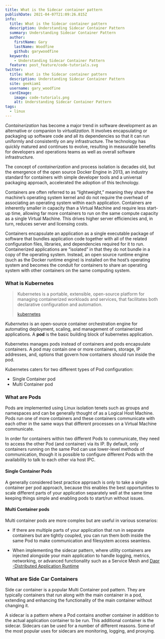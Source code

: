 ```yaml
---
title: What is the Sidecar container pattern
publishDate: 2021-04-07T21:09:26.815Z
info:
  title: What is the Sidecar container pattern
  description: Understanding Sidecar Container Pattern
  summary: Understanding Sidecar Container Pattern
  author:
    firstName: Gary
    lastName: Woodfine
    github: garywoodfine
  keywords:
    - Understanding Sidecar Container Pattern
  feature: post_feature/code-tutorials.svg
twitter:
  title: What is the Sidecar container pattern
  description: Understanding Sidecar Container Pattern
  site: geekiam1
  username: gary_woodfine
  cardImage:
    image: code-tutorials.png
    alt: Understanding Sidecar Container Pattern
tags:
  - linux
---
```

*Containerization* has become a major trend in software development as an alternative or companion to *virtualization.* It involves encapsulating or packaging up software code and all its dependencies so that it can run uniformly and consistently on any infrastructure. The technology has quickly matured and continues to evolve, resulting in measurable benefits for developers and operations teams as well as overall software infrastructure.

The concept of *containerization* and process isolation is decades old, but the emergence of the open source Docker Engine in 2013, an industry standard for containers with simple developer tools and a universal packaging approach, accelerated the adoption of this technology.

Containers are often referred to as “lightweight,” meaning they share the machine’s operating system kernel and do not require the overhead of associating an operating system within each application. Containers are inherently smaller in capacity than a Virtual Machine and require less start-up time, allowing far more containers to run on the same compute capacity as a single Virtual Machine. This drives higher server efficiencies and, in turn, reduces server and licensing costs.

Containers encapsulate an application as a single executable package of software that bundles application code together with all of the related configuration files, libraries, and dependencies required for it to run. Containerized applications are “isolated” in that they do not bundle in a copy of the operating system. Instead, an open source runtime engine (such as the Docker runtime engine) is installed on the host’s operating system and becomes the conduit for containers to share an operating system with other containers on the same computing system.

### What is Kubernetes

> Kubernetes is a portable, extensible, open-source platform for managing containerized workloads and services, that facilitates both declarative configuration and automation. 
>
> [kubernetes](https://kubernetes.io/docs/concepts/overview/what-is-kubernetes/ "What is kubernetes")

*Kubernetes* is an open-source container orchestration engine for automating deployment, scaling, and management of containerized applications. A **pod** is the basic building block of kubernetes application.

Kubernetes manages pods instead of containers and pods encapsulate containers. A pod may contain one or more containers, storage, IP addresses, and, options that govern how containers should run inside the pod.

Kubernetes caters for two different types of Pod configuration:

* Single Container pod
* Multi Container pod

### What are Pods
Pods are implemented using Linux isolation tenets such as groups and namespaces and can be generally thought of as a Logical Host Machine. Pods run one of more containers and these containers communicate with each other in the same ways that different processes on a Virtual Machine communicate.

In order for containers within two different Pods to communicate, they need to access the other Pod (and container) via its IP. By default, only containers running on the same Pod can use lower-level methods of communication, though it is possible to configure different Pods with the availability to talk to each other via host IPC.


#### Single Container Pods

A generally considered best practice approach is only to take a single container per pod approach, because this enables the best opportunities to scale different parts of your application separately well at the same time keeping things simple and enabling pods to start/run without issues.

#### Multi Container pods

Multi container pods are more complex but are useful in various scenarios:

* If there are multiple parts of your application that run in separate containers but are tightly coupled, you can run them both inside the same Pod to make communication and filesystem access seamless.

* When implementing the sidecar pattern, where utility containers are injected alongside your main application to handle logging, metrics, networking, or advanced functionality such as a Service Mesh and [Dapr -Distributed Application Runtime](https://garywoodfine.com/getting-started-with-net-core-microservices-with-dapr/ "Getting started with .net core microservices with dapr | Gary  Woodfine") 

### What are Side Car Containers

Side car container is a popular Multi Container pod pattern. They are typically containers that run along with the main container in a pod, extending and enhancing the functionality of the main container without changing it.

A sidecar is a pattern where a Pod contains another container in addition to the actual application container to be run. This additional container is the sidecar. Sidecars can be used for a number of different reasons. Some of the most popular uses for sidecars are monitoring, logging, and proxying.


